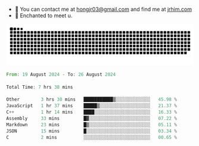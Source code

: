 - 📧 You can contact me at hongjr03@gmail.com and find me at [jrhim.com](https://jrhim.com/)
- 💜 Enchanted to meet u.

![snake_animation](https://raw.githubusercontent.com/hongjr03/hongjr03/output/github-contribution-grid-snake.svg)

<!--START_SECTION:waka-->

```rust
From: 19 August 2024 - To: 26 August 2024

Total Time: 7 hrs 38 mins

Other        3 hrs 30 mins   ███████████▒░░░░░░░░░░░░░   45.98 %
JavaScript   1 hr 37 mins    █████▒░░░░░░░░░░░░░░░░░░░   21.37 %
C++          1 hr 14 mins    ████░░░░░░░░░░░░░░░░░░░░░   16.33 %
Assembly     33 mins         █▓░░░░░░░░░░░░░░░░░░░░░░░   07.22 %
Markdown     23 mins         █▒░░░░░░░░░░░░░░░░░░░░░░░   05.11 %
JSON         15 mins         █░░░░░░░░░░░░░░░░░░░░░░░░   03.34 %
C            2 mins          ░░░░░░░░░░░░░░░░░░░░░░░░░   00.65 %
```

<!--END_SECTION:waka-->
